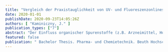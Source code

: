 ```yaml
---
title: "Vergleich der Praxistauglichkeit von UV- und Fluoreszenzonlinesonden im Betrieb einer Ozonanlage zur Spurenstoffelimination auf einer kommunalen Kläranlage"
date: 2020-01-01
publishDate: 2020-09-23T14:05:26Z
authors: [ "Kaminiczny, J." ]
publication_types: ["7"]
abstract: "Der Einfluss organischer Spurenstoffe (z.B. Arzneimittel, Hormone, Kosmetikprodukte und Pestizide) in Oberflächengewässer sorgt für eine starke Belastung der Gewässerqualität und deren Lebewesen. Ebenso werden Spurenstoffe in der Trinkwasseraufbereitung gefunden. Kläranlagen sind der Haupteintragspfad der organischen Spurenstoffe in die Oberflächengewässer. Die Elimination von Spurenstoffen kann durch Adsorption an Pulveraktivkohle (PAK) oder granulierter Aktivkohle (GAK) erfolgen. Das andere Verfahren ist die Ozonung, bei der Ozon (O3) mit der Organik reagiert und die Spurenstoffe eliminiert oder reduziert. Die Spurenstoffelimination kann online nicht gemessen werden. Weil sich die Spurenstoffe in der organischen Wassermatrix befinden, bedient man sich an Ersatzparametern (Surrogatparameter), welche diese messen. Ein bewährter Surrogatparameter ist der spektrale Absorptionskoeffizient bei 254nm (SAK254). Eine andere Onlineüberwachung ist die Messung der Fluoreszenz der organischen Wassermatrix. Es wurde gezeigt, dass es eine Korrelation zwischen UV und der Fluoreszenz in Bezug auf die Spurenstoffelimination gibt. In dieser Arbeit wird die Praxistauglichkeit der Fluoreszenzmessung untersucht und mit der bewährten UV-Messung verglichen. Die praktische Durchführung dieser Arbeit wurde an einer Ozon-Pilotanlage in der Kläranlage Schönerlinde durchgeführt. Für die SAK254-Messung werden I::SCAN- Sonden der Firma S::SCAN genutzt. Diese nutzen eine photometrische Einzelwellenlängenmessung bei 254nm. Die genutzte Fluoreszenzsonde ist die YSI-EXO2 der Firma Xylem. Sie misst die Fluoreszenz über einen fDOM-Sensor (fDOM = fluorescent Dissolved Organic Matter). Die Extinktion dieser Sonde beträgt 365 ± 5 nm und die Emission erfolgt bei 480 ± 40 nm. Für den praktischen Vergleich zwischen SAK254 und fDOM dienen Onlinedaten die in einem Zeitraum von einem Jahr aufgenommen wurden. Die Onlinedaten wurden unter verschiedenen Randbedingungen, gleichbleibende Wasserqualität-variierender Ozoneintrag und variierende Wasserqualitätkonstanter Ozoneintrag, verglichen und ausgewertet. Es konnte gezeigt werden, dass die Fluoreszenzsonde alle Werte unter den Randbedingungen analog zur SAK254-Sonde abbilden konnte. Die gebildete relative Abnahme delta fDOM war nahezu gleich des delta SAK254. Dies bestätigte die Korrelation von Fluoreszenz und UV auch im praktischen Betrieb. Zudem wurden die Auswirkungen des Foulings auf die Fluoreszenzsonde betrachtet. Fouling sind organische und mineralische Ablagerungen auf den Sensoroberflächen. Das Fouling wurde bei den SAK254-Sonden und der Fluoreszenzsonde festgestellt. Bei der SAK254-Sonde hat das Fouling Einfluss auf die Zu- und Ablaufwerte. Dadurch ändert sich die gebildete Abnahme und es kommt zu Überdosierungen. Auch bei der Fluoreszenzsonde sind Veränderungen der Zuund Ablaufdaten zu erkennen. Dennoch wird die gebildete Abnahme von fDOM durch das Fouling nicht beeinflusst und es kommt nicht zu Überdosierungen. In allen Abschnitten wurde die Elimination der Spurenstoff Benzotriazol, Diclofenac, Metoprolol und Iopromid gegenüber delta SAK254 und delta fDOM gestellt. In allen Auswertungspunkten war die Elimination über die Fluoreszenz tendenziell höher als die der UV-Messung. Weil die Spurenstoffabnahme mit der spezifischen Ozondosis (EDOC,korr) korreliert und diese konstant ist, kann die minimale höhere Elimination nur mit der „Unschärfe“ der Korrelation zwischen SAK254 und fDOM begründet werden. Anhand der Ergebnisse dieser Arbeit konnte die Korrelation zwischen Fluoreszenz und UV im praktischen Betrieb bestätigt werden. Die Fluoreszenz könnte als Monitoring-Parameter genutzt werden. Auch zur Regelung könnte die Fluoreszenz eine Alternative sein. Dennoch besteht dort noch Forschungsbedarf, weil der Surrogatparameter fDOM in diesem Forschungsprojekt nicht als Regelparameter eingesetzt wurde."
featured: false
publication: " Bachelor Thesis. Pharma- und Chemietechnik. Beuth Hochschule für Technik Berlin"
---
```


